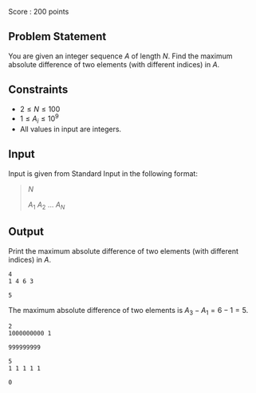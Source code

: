 Score : $200$ points

## Problem Statement

You are given an integer sequence $A$ of length $N$.
Find the maximum absolute difference of two elements (with different indices) in $A$.

## Constraints

- $2 \leq N \leq 100$
- $1 \leq A_i \leq 10^9$
- All values in input are integers.

## Input

Input is given from Standard Input in the following format:

> $N$
> 
> $A_1$ $A_2$ $...$ $A_N$

## Output

Print the maximum absolute difference of two elements (with different indices) in $A$.

```input1
4
1 4 6 3
```

```output1
5
```

The maximum absolute difference of two elements is $A_3-A_1=6-1=5$.

```input2
2
1000000000 1
```

```output2
999999999
```

```input3
5
1 1 1 1 1
```

```output3
0
```